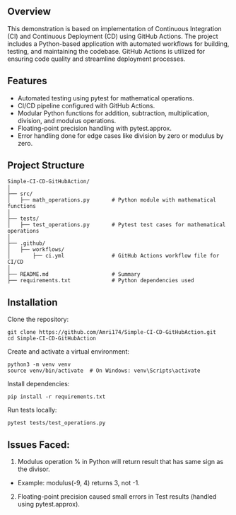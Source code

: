 ## Overview
This demonstration is based on implementation of Continuous Integration (CI) and Continuous Deployment (CD) using GitHub Actions. The project includes a Python-based application with automated workflows for building, testing, and maintaining the codebase. GitHub Actions is utilized for ensuring code quality and streamline deployment processes.

## Features
- Automated testing using pytest for mathematical operations.
- CI/CD pipeline configured with GitHub Actions.
- Modular Python functions for addition, subtraction, multiplication, division, and modulus operations.
- Floating-point precision handling with pytest.approx.
- Error handling done for edge cases like division by zero or modulus by zero.

## Project Structure
```
Simple-CI-CD-GitHubAction/
│
├── src/
│   ├── math_operations.py       # Python module with mathematical functions
│
├── tests/
│   ├── test_operations.py       # Pytest test cases for mathematical operations
│
├── .github/
│   ├── workflows/
│       ├── ci.yml               # GitHub Actions workflow file for CI/CD
│
├── README.md                    # Summary
├── requirements.txt             # Python dependencies used
```

## Installation
Clone the repository:

```
git clone https://github.com/Amri174/Simple-CI-CD-GitHubAction.git
cd Simple-CI-CD-GitHubAction
```
Create and activate a virtual environment:

```
python3 -m venv venv
source venv/bin/activate  # On Windows: venv\Scripts\activate
```
Install dependencies:

```
pip install -r requirements.txt
```
Run tests locally:

```
pytest tests/test_operations.py
```
## Issues Faced:
1. Modulus operation % in Python will return result that has same sign as the divisor.

- Example: modulus(-9, 4) returns 3, not -1.

2. Floating-point precision caused small errors in Test results (handled using pytest.approx).
